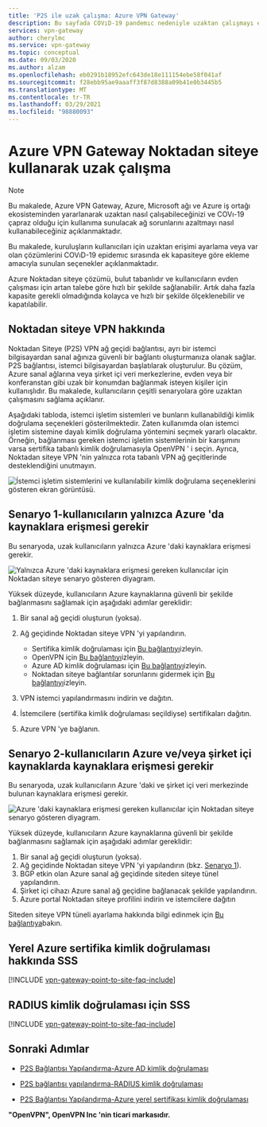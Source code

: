 ```yaml
---
title: 'P2S ile uzak çalışma: Azure VPN Gateway'
description: Bu sayfada COVıD-19 pandemıc nedeniyle uzaktan çalışmayı etkinleştirmek üzere VPN Gateway nasıl yararlanabileceğiniz açıklanmaktadır.
services: vpn-gateway
author: cherylmc
ms.service: vpn-gateway
ms.topic: conceptual
ms.date: 09/03/2020
ms.author: alzam
ms.openlocfilehash: eb0291b18952efc643de18e111154ebe58f041af
ms.sourcegitcommit: f28ebb95ae9aaaff3f87d8388a09b41e0b3445b5
ms.translationtype: MT
ms.contentlocale: tr-TR
ms.lasthandoff: 03/29/2021
ms.locfileid: "98880093"
---
```

# <a name="remote-work-using-azure-vpn-gateway-point-to-site"></a>Azure VPN Gateway Noktadan siteye kullanarak uzak çalışma

>[!NOTE]
>Bu makalede, Azure VPN Gateway, Azure, Microsoft ağı ve Azure iş ortağı ekosisteminden yararlanarak uzaktan nasıl çalışabileceğinizi ve COVı-19 çapraz olduğu için kullanıma sunulacak ağ sorunlarını azaltmayı nasıl kullanabileceğiniz açıklanmaktadır.
>

Bu makalede, kuruluşların kullanıcıları için uzaktan erişimi ayarlama veya var olan çözümlerini COVıD-19 epidemıc sırasında ek kapasiteye göre ekleme amacıyla sunulan seçenekler açıklanmaktadır.

Azure Noktadan siteye çözümü, bulut tabanlıdır ve kullanıcıların evden çalışması için artan talebe göre hızlı bir şekilde sağlanabilir. Artık daha fazla kapasite gerekli olmadığında kolayca ve hızlı bir şekilde ölçeklenebilir ve kapatılabilir.

## <a name="about-point-to-site-vpn"></a><a name="p2s"></a>Noktadan siteye VPN hakkında

Noktadan Siteye (P2S) VPN ağ geçidi bağlantısı, ayrı bir istemci bilgisayardan sanal ağınıza güvenli bir bağlantı oluşturmanıza olanak sağlar. P2S bağlantısı, istemci bilgisayardan başlatılarak oluşturulur. Bu çözüm, Azure sanal ağlarına veya şirket içi veri merkezlerine, evden veya bir konferanstan gibi uzak bir konumdan bağlanmak isteyen kişiler için kullanışlıdır. Bu makalede, kullanıcıların çeşitli senaryolara göre uzaktan çalışmasını sağlama açıklanır.

Aşağıdaki tabloda, istemci işletim sistemleri ve bunların kullanabildiği kimlik doğrulama seçenekleri gösterilmektedir. Zaten kullanımda olan istemci işletim sistemine dayalı kimlik doğrulama yöntemini seçmek yararlı olacaktır. Örneğin, bağlanması gereken istemci işletim sistemlerinin bir karışımını varsa sertifika tabanlı kimlik doğrulamasıyla OpenVPN ' i seçin. Ayrıca, Noktadan siteye VPN 'nin yalnızca rota tabanlı VPN ağ geçitlerinde desteklendiğini unutmayın.

![İstemci işletim sistemlerini ve kullanılabilir kimlik doğrulama seçeneklerini gösteren ekran görüntüsü.](./media/working-remotely-support/ostable.png "İşletim Sistemi")

## <a name="scenario-1---users-need-access-to-resources-in-azure-only"></a><a name="scenario1"></a>Senaryo 1-kullanıcıların yalnızca Azure 'da kaynaklara erişmesi gerekir

Bu senaryoda, uzak kullanıcıların yalnızca Azure 'daki kaynaklara erişmesi gerekir.

![Yalnızca Azure 'daki kaynaklara erişmesi gereken kullanıcılar için Noktadan siteye senaryo gösteren diyagram.](./media/working-remotely-support/scenario1.png "1\. Senaryo")

Yüksek düzeyde, kullanıcıların Azure kaynaklarına güvenli bir şekilde bağlanmasını sağlamak için aşağıdaki adımlar gereklidir:

1. Bir sanal ağ geçidi oluşturun (yoksa).
2. Ağ geçidinde Noktadan siteye VPN 'yi yapılandırın.

   * Sertifika kimlik doğrulaması için [Bu bağlantıyı](vpn-gateway-howto-point-to-site-resource-manager-portal.md#creategw)izleyin.
   * OpenVPN için [Bu bağlantıyı](vpn-gateway-howto-openvpn.md)izleyin.
   * Azure AD kimlik doğrulaması için [Bu bağlantıyı](openvpn-azure-ad-tenant.md)izleyin.
   * Noktadan siteye bağlantılar sorunlarını gidermek için [Bu bağlantıyı](vpn-gateway-troubleshoot-vpn-point-to-site-connection-problems.md)izleyin.
3. VPN istemci yapılandırmasını indirin ve dağıtın.
4. İstemcilere (sertifika kimlik doğrulaması seçildiyse) sertifikaları dağıtın.
5. Azure VPN 'ye bağlanın.

## <a name="scenario-2---users-need-access-to-resources-in-azure-andor-on-prem-resources"></a><a name="scenario2"></a>Senaryo 2-kullanıcıların Azure ve/veya şirket içi kaynaklarda kaynaklara erişmesi gerekir

Bu senaryoda, uzak kullanıcıların Azure 'daki ve şirket içi veri merkezinde bulunan kaynaklara erişmesi gerekir.

![Azure 'daki kaynaklara erişmesi gereken kullanıcılar için Noktadan siteye senaryo gösteren diyagram.](./media/working-remotely-support/scenario2.png "2\. Senaryo")

Yüksek düzeyde, kullanıcıların Azure kaynaklarına güvenli bir şekilde bağlanmasını sağlamak için aşağıdaki adımlar gereklidir:

1. Bir sanal ağ geçidi oluşturun (yoksa).
2. Ağ geçidinde Noktadan siteye VPN 'yi yapılandırın (bkz. [Senaryo 1](#scenario1)).
3. BGP etkin olan Azure sanal ağ geçidinde siteden siteye tünel yapılandırın.
4. Şirket içi cihazı Azure sanal ağ geçidine bağlanacak şekilde yapılandırın.
5. Azure portal Noktadan siteye profilini indirin ve istemcilere dağıtın

Siteden siteye VPN tüneli ayarlama hakkında bilgi edinmek için [Bu bağlantıya](./tutorial-site-to-site-portal.md)bakın.

## <a name="faq-for-native-azure-certificate-authentication"></a><a name="faqcert"></a>Yerel Azure sertifika kimlik doğrulaması hakkında SSS

[!INCLUDE [vpn-gateway-point-to-site-faq-include](../../includes/vpn-gateway-faq-p2s-azurecert-include.md)]

## <a name="faq-for-radius-authentication"></a><a name="faqradius"></a>RADIUS kimlik doğrulaması için SSS

[!INCLUDE [vpn-gateway-point-to-site-faq-include](../../includes/vpn-gateway-faq-p2s-radius-include.md)]

## <a name="next-steps"></a>Sonraki Adımlar

* [P2S Bağlantısı Yapılandırma-Azure AD kimlik doğrulaması](openvpn-azure-ad-tenant.md)

* [P2S bağlantısı yapılandırma-RADIUS kimlik doğrulaması](point-to-site-how-to-radius-ps.md)

* [P2S Bağlantısı Yapılandırma-Azure yerel sertifikası kimlik doğrulaması](vpn-gateway-howto-point-to-site-rm-ps.md)

**"OpenVPN", OpenVPN Inc 'nin ticari markasıdır.**